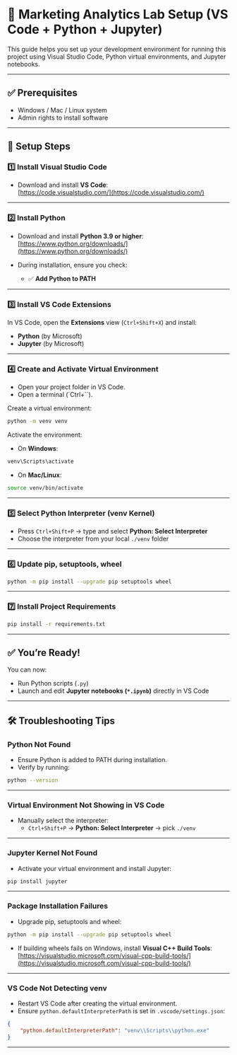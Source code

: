 # 🐍 Marketing Analytics Lab Setup (VS Code + Python + Jupyter)

This guide helps you set up your development environment for running this project using Visual Studio Code, Python virtual environments, and Jupyter notebooks.

---

## ✅ Prerequisites

- Windows / Mac / Linux system
- Admin rights to install software

---

## 🚀 Setup Steps

### 1️⃣ Install Visual Studio Code

- Download and install **VS Code**:  
  [https://code.visualstudio.com/](https://code.visualstudio.com/)

---

### 2️⃣ Install Python

- Download and install **Python 3.9 or higher**:  
  [https://www.python.org/downloads/](https://www.python.org/downloads/)
  
- During installation, ensure you check:
  - ✅ **Add Python to PATH**

---

### 3️⃣ Install VS Code Extensions

In VS Code, open the **Extensions** view (`Ctrl+Shift+X`) and install:

- **Python** (by Microsoft)  
- **Jupyter** (by Microsoft)

---

### 4️⃣ Create and Activate Virtual Environment

- Open your project folder in VS Code.
- Open a terminal (`Ctrl+``).

Create a virtual environment:
```bash
python -m venv venv
```

Activate the environment:

- On **Windows**:
```bash
venv\Scripts\activate
```

- On **Mac/Linux**:
```bash
source venv/bin/activate
```

---

### 5️⃣ Select Python Interpreter (venv Kernel)

- Press `Ctrl+Shift+P` → type and select **Python: Select Interpreter**
- Choose the interpreter from your local `./venv` folder

---

### 6️⃣ Update pip, setuptools, wheel

```bash
python -m pip install --upgrade pip setuptools wheel
```

---

### 7️⃣ Install Project Requirements

```bash
pip install -r requirements.txt
```

---

## ✅ You’re Ready!

You can now:
- Run Python scripts (`.py`)
- Launch and edit **Jupyter notebooks (`*.ipynb`)** directly in VS Code

---

## 🛠️ Troubleshooting Tips

### Python Not Found
- Ensure Python is added to PATH during installation.
- Verify by running:
```bash
python --version
```

---

### Virtual Environment Not Showing in VS Code
- Manually select the interpreter:
    - `Ctrl+Shift+P` → **Python: Select Interpreter** → pick `./venv`

---

### Jupyter Kernel Not Found
- Activate your virtual environment and install Jupyter:
```bash
pip install jupyter
```

---

### Package Installation Failures
- Upgrade pip, setuptools and wheel:
```bash
python -m pip install --upgrade pip setuptools wheel
```

- If building wheels fails on Windows, install **Visual C++ Build Tools**:  
  [https://visualstudio.microsoft.com/visual-cpp-build-tools/](https://visualstudio.microsoft.com/visual-cpp-build-tools/)

---

### VS Code Not Detecting venv
- Restart VS Code after creating the virtual environment.
- Ensure `python.defaultInterpreterPath` is set in `.vscode/settings.json`:
```json
{
    "python.defaultInterpreterPath": "venv\\Scripts\\python.exe"
}
```

---
